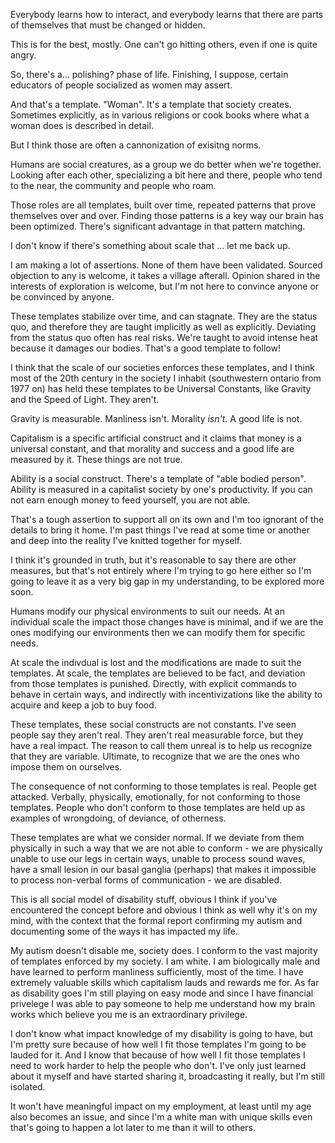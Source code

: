 Everybody learns how to interact, and everybody learns that there are parts of themselves that must be changed or hidden. 

This is for the best, mostly. One can't go hitting others, even if one is quite angry. 

So, there's a... polishing? phase of life. Finishing, I suppose, certain educators of people socialized as women may assert. 

And that's a template. "Woman". It's a template that society creates. Sometimes explicitly, as in various religions or cook books where what a woman does is described in detail. 

But I think those are often a cannonization of exisitng norms. 

Humans are social creatures, as a group we do better when we're together. Looking after each other, specializing a bit here and there, people who tend to the near, the community and people who roam.

Those roles are all templates, built over time, repeated patterns that prove themselves over and over. Finding those patterns is a key way our brain has been optimized. There's significant advantage in that pattern matching. 

I don't know if there's something about scale that ... let me back up.

I am making a lot of assertions. None of them have been validated. Sourced objection to any is welcome, it takes a village afterall. Opinion shared in the interests of exploration is welcome, but I'm not here to convince anyone or be convinced by anyone. 

These templates stabilize over time, and can stagnate. They are the status quo, and therefore they are taught implicitly as well as explicitly. Deviating from the status quo often has real risks. We're taught to avoid intense heat because it damages our bodies. That's a good template to follow!

I think that the scale of our societies enforces these templates, and I think most of the 20th century in the society I inhabit (southwestern ontario from 1977 on) has held these templates to be Universal Constants, like Gravity and the Speed of Light. They aren't.

Gravity is measurable. Manliness isn't. Morality _isn't_. A good life is not. 

Capitalism is a specific artificial construct and it claims that money is a universal constant, and that morality and success and a good life are measured by it. These things are not true. 

Ability is a social construct. There's a template of "able bodied person". Ability is measured in a capitalist society by one's productivity. If you can not earn enough money to feed yourself, you are not able. 

That's a tough assertion to support all on its own and I'm too ignorant of the details to bring it home. I'm past things I've read at some time or another and deep into the reality I've knitted together for myself.

I think it's grounded in truth, but it's reasonable to say there are other measures, but that's not entirely where I'm trying to go here either so I'm going to leave it as a very big gap in my understanding, to be explored more soon.

Humans modify our physical environments to suit our needs. At an individual scale the impact those changes have is minimal, and if we are the ones modifying our environments then we can modify them for specific needs.

At scale the indivdual is lost and the modifications are made to suit the templates. At scale, the templates are believed to be fact, and deviation from those templates is punished. Directly, with explicit commands to behave in certain ways, and indirectly with incentivizations like the ability to acquire and keep a job to buy food.

These templates, these social constructs are not constants. I've seen people say they aren't real. They aren't real measurable force, but they have a real impact. The reason to call them unreal is to help us recognize that they are variable. Ultimate, to recognize that we are the ones who impose them on ourselves. 

The consequence of not conforming to those templates is real. People get attacked. Verbally, physically, emotionally, for not conforming to those templates. People who don't conform to those templates are held up as examples of wrongdoing, of deviance, of otherness.

These templates are what we consider normal. If we deviate from them physically in such a way that we are not able to conform - we are physically unable to use our legs in certain ways, unable to process sound waves, have a small lesion in our basal ganglia (perhaps) that makes it impossible to process non-verbal forms of communication - we are disabled.

This is all social model of disability stuff, obvious I think if you've encountered the concept before and obvious I think as well why it's on my mind, with the context that the formal report confirming my autism and documenting some of the ways it has impacted my life.

My autism doesn't disable me, society does. I conform to the vast majority of templates enforced by my society. I am white. I am biologically male and have learned to perform manliness sufficiently, most of the time. I have extremely valuable skills which capitalism lauds and rewards me for. As far as disability goes I'm still playing on easy mode and since I have financial privelege I was able to pay someone to help me understand how my brain works which believe you me is an extraordinary privilege.

I don't know what impact knowledge of my disability is going to have, but I'm pretty sure because of how well I fit those templates I'm going to be lauded for it. And I know that because of how well I fit those templates I need to work harder to help the people who don't. I've only just learned about it myself and have started sharing it, broadcasting it really, but I'm still isolated. 

It won't have meaningful impact on my employment, at least until my age also becomes an issue, and since I'm a white man with unique skills even that's going to happen a lot later to me than it will to others.